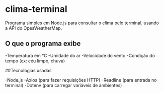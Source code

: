 # clima-terminal 	
Programa simples em Node.js para consultar o clima pelo terminal, usando a API do OpesWeatherMap.

## O que o programa exibe
-Temperatura em °C
-Umidade do ar
-Velocidade do vento
-Condição do tempo (ex: céu limpo, chuva)

##Tecnologias usadas

-Node.js
-Axios (para fazer requisições HTTP)
-Readline (para entrada no terminal)
-Dotenv (para carregar variáveis de ambientes)

